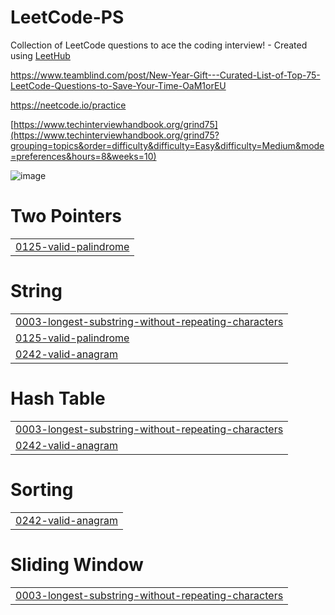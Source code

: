 # LeetCode-PS
Collection of LeetCode questions to ace the coding interview! - Created using [LeetHub](https://github.com/QasimWani/LeetHub)

https://www.teamblind.com/post/New-Year-Gift---Curated-List-of-Top-75-LeetCode-Questions-to-Save-Your-Time-OaM1orEU

https://neetcode.io/practice

[https://www.techinterviewhandbook.org/grind75](https://www.techinterviewhandbook.org/grind75?grouping=topics&order=difficulty&difficulty=Easy&difficulty=Medium&mode=preferences&hours=8&weeks=10)


![image](https://github.com/steam6879/Leethub/assets/24868796/b186ddf5-8939-495d-a8e3-2b1d231ad700)


# Two Pointers
|  |
| ------- |
| [0125-valid-palindrome](https://github.com/steam6879/Leethub/tree/master/0125-valid-palindrome) |
# String
|  |
| ------- |
| [0003-longest-substring-without-repeating-characters](https://github.com/steam6879/Leethub/tree/master/0003-longest-substring-without-repeating-characters) |
| [0125-valid-palindrome](https://github.com/steam6879/Leethub/tree/master/0125-valid-palindrome) |
| [0242-valid-anagram](https://github.com/steam6879/Leethub/tree/master/0242-valid-anagram) |
# Hash Table
|  |
| ------- |
| [0003-longest-substring-without-repeating-characters](https://github.com/steam6879/Leethub/tree/master/0003-longest-substring-without-repeating-characters) |
| [0242-valid-anagram](https://github.com/steam6879/Leethub/tree/master/0242-valid-anagram) |
# Sorting
|  |
| ------- |
| [0242-valid-anagram](https://github.com/steam6879/Leethub/tree/master/0242-valid-anagram) |
# Sliding Window
|  |
| ------- |
| [0003-longest-substring-without-repeating-characters](https://github.com/steam6879/Leethub/tree/master/0003-longest-substring-without-repeating-characters) |